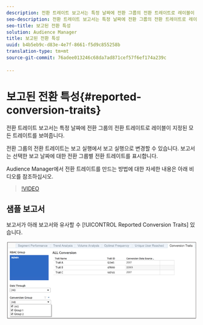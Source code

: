 ```yaml
---
description: 전환 트레이트 보고서는 특정 날짜에 전환 그룹의 전환 트레이트로 레이블이 지정된 모든 트레이트를 보여줍니다. 전환 그룹의 전환 트레이트는 보고 실행에서 보고 실행으로 변경할 수 있습니다. 보고서는 선택한 보고 날짜에 대한 전환 그룹별 전환 트레이트를 표시합니다.
seo-description: 전환 트레이트 보고서는 특정 날짜에 전환 그룹의 전환 트레이트로 레이블이 지정된 모든 트레이트를 보여줍니다. 전환 그룹의 전환 트레이트는 보고 실행에서 보고 실행으로 변경할 수 있습니다. 보고서는 선택한 보고 날짜에 대한 전환 그룹별 전환 트레이트를 표시합니다.
seo-title: 보고된 전환 특성
solution: Audience Manager
title: 보고된 전환 특성
uuid: b4b5eb9c-d83e-4e7f-8661-f5d9c855258b
translation-type: tm+mt
source-git-commit: 76adee013246c68da7ad871cef57f6ef174a239c

---
```



# 보고된 전환 특성{#reported-conversion-traits}

전환 트레이트 보고서는 특정 날짜에 전환 그룹의 전환 트레이트로 레이블이 지정된 모든 트레이트를 보여줍니다.

전환 그룹의 전환 트레이트는 보고 실행에서 보고 실행으로 변경할 수 있습니다. 보고서는 선택한 보고 날짜에 대한 전환 그룹별 전환 트레이트를 표시합니다.

Audience Manager에서 전환 트레이트를 만드는 방법에 대한 자세한 내용은 아래 비디오를 참조하십시오.

>[!VIDEO](https://video.tv.adobe.com/v/23431/?captions=kor)

## 샘플 보고서

보고서가 아래 보고서와 유사할 수 [!UICONTROL Reported Conversion Traits] 있습니다.

![](assets/reported-conversion-traits.png)
